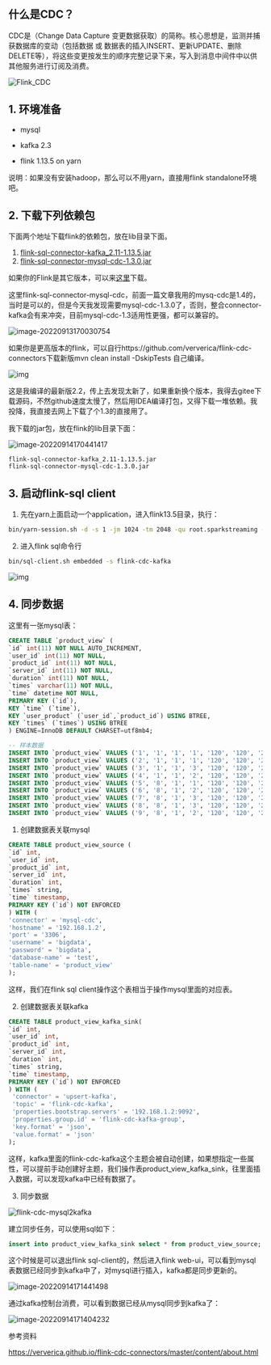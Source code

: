 ## 什么是CDC？

CDC是（Change Data Capture 变更数据获取）的简称。核心思想是，监测并捕获数据库的变动（包括数据 或 数据表的插入INSERT、更新UPDATE、删除DELETE等），将这些变更按发生的顺序完整记录下来，写入到消息中间件中以供其他服务进行订阅及消费。

![Flink_CDC](https://ververica.github.io/flink-cdc-connectors/master/_images/flinkcdc.png)

## 1. 环境准备

- mysql

- kafka 2.3

- flink 1.13.5 on yarn

 说明：如果没有安装hadoop，那么可以不用yarn，直接用flink standalone环境吧。



## 2. 下载下列依赖包

下面两个地址下载flink的依赖包，放在lib目录下面。

1. [flink-sql-connector-kafka_2.11-1.13.5.jar](https://repo.maven.apache.org/maven2/org/apache/flink/flink-sql-connector-kafka_2.11/1.13.5/flink-sql-connector-kafka_2.11-1.13.5.jar)
2. [flink-sql-connector-mysql-cdc-1.3.0.jar](https://repo.maven.apache.org/maven2/com/alibaba/ververica/flink-sql-connector-mysql-cdc/1.3.0/)

如果你的Flink是其它版本，可以来[这里](https://repo.maven.apache.org/maven2/org/apache/flink/flink-sql-connector-kafka_2.11/)下载。

 

这里flink-sql-connector-mysql-cdc，前面一篇文章我用的mysq-cdc是1.4的，当时是可以的，但是今天我发现需要mysql-cdc-1.3.0了，否则，整合connector-kafka会有来冲突，目前mysql-cdc-1.3适用性更强，都可以兼容的。

![image-20220913170030754](https://oss.ikeguang.com/image/image-20220913170030754.png)

如果你是更高版本的flink，可以自行https://github.com/ververica/flink-cdc-connectors下载新版mvn clean install -DskipTests 自己编译。

![img](https://oss.ikeguang.com/image/202209131715383.png) 

这是我编译的最新版2.2，传上去发现太新了，如果重新换个版本，我得去gitee下载源码，不然github速度太慢了，然后用IDEA编译打包，又得下载一堆依赖。我投降，我直接去网上下载了个1.3的直接用了。

我下载的jar包，放在flink的lib目录下面：

![image-20220914170441417](https://oss.ikeguang.com/image/202209141704507.png)

```
flink-sql-connector-kafka_2.11-1.13.5.jar
flink-sql-connector-mysql-cdc-1.3.0.jar
```

## 3. 启动flink-sql client

1) 先在yarn上面启动一个application，进入flink13.5目录，执行：

```bash
bin/yarn-session.sh -d -s 1 -jm 1024 -tm 2048 -qu root.sparkstreaming -nm flink-cdc-kafka
```



 2) 进入flink sql命令行

```bash
bin/sql-client.sh embedded -s flink-cdc-kafka
```

![img](https://oss.ikeguang.com/image/202209131716843.png) 

 

## 4. 同步数据

这里有一张mysql表：

```sql
CREATE TABLE `product_view` (
`id` int(11) NOT NULL AUTO_INCREMENT,
`user_id` int(11) NOT NULL,
`product_id` int(11) NOT NULL,
`server_id` int(11) NOT NULL,
`duration` int(11) NOT NULL,
`times` varchar(11) NOT NULL,
`time` datetime NOT NULL,
PRIMARY KEY (`id`),
KEY `time` (`time`),
KEY `user_product` (`user_id`,`product_id`) USING BTREE,
KEY `times` (`times`) USING BTREE
) ENGINE=InnoDB DEFAULT CHARSET=utf8mb4;

-- 样本数据
INSERT INTO `product_view` VALUES ('1', '1', '1', '1', '120', '120', '2020-04-24 13:14:00');
INSERT INTO `product_view` VALUES ('2', '1', '1', '1', '120', '120', '2020-04-24 13:14:00');
INSERT INTO `product_view` VALUES ('3', '1', '1', '3', '120', '120', '2020-04-24 13:14:00');
INSERT INTO `product_view` VALUES ('4', '1', '1', '2', '120', '120', '2020-04-24 13:14:00');
INSERT INTO `product_view` VALUES ('5', '8', '1', '1', '120', '120', '2020-05-14 13:14:00');
INSERT INTO `product_view` VALUES ('6', '8', '1', '2', '120', '120', '2020-05-13 13:14:00');
INSERT INTO `product_view` VALUES ('7', '8', '1', '3', '120', '120', '2020-04-24 13:14:00');
INSERT INTO `product_view` VALUES ('8', '8', '1', '3', '120', '120', '2020-04-23 13:14:00');
INSERT INTO `product_view` VALUES ('9', '8', '1', '2', '120', '120', '2020-05-13 13:14:00');
```



1) 创建数据表关联mysql

```sql
CREATE TABLE product_view_source (
`id` int,
`user_id` int,
`product_id` int,
`server_id` int,
`duration` int,
`times` string,
`time` timestamp,
PRIMARY KEY (`id`) NOT ENFORCED
) WITH (
'connector' = 'mysql-cdc',
'hostname' = '192.168.1.2',
'port' = '3306',
'username' = 'bigdata',
'password' = 'bigdata',
'database-name' = 'test',
'table-name' = 'product_view'
);
```

这样，我们在flink sql client操作这个表相当于操作mysql里面的对应表。



2) 创建数据表关联kafka

```sql
CREATE TABLE product_view_kafka_sink(
`id` int,
`user_id` int,
`product_id` int,
`server_id` int,
`duration` int,
`times` string,
`time` timestamp,
PRIMARY KEY (`id`) NOT ENFORCED
) WITH (
 'connector' = 'upsert-kafka',
 'topic' = 'flink-cdc-kafka',
 'properties.bootstrap.servers' = '192.168.1.2:9092',
 'properties.group.id' = 'flink-cdc-kafka-group',
 'key.format' = 'json',
 'value.format' = 'json'
);
```



这样，kafka里面的flink-cdc-kafka这个主题会被自动创建，如果想指定一些属性，可以提前手动创建好主题，我们操作表product_view_kafka_sink，往里面插入数据，可以发现kafka中已经有数据了。

 

3) 同步数据

![flink-cdc-mysql2kafka](https://oss.ikeguang.com/image/202209141725427.png)

建立同步任务，可以使用sql如下：

```sql
insert into product_view_kafka_sink select * from product_view_source;
```

 

这个时候是可以退出flink sql-client的，然后进入flink web-ui，可以看到mysql表数据已经同步到kafka中了，对mysql进行插入，kafka都是同步更新的。

![image-20220914171441498](https://oss.ikeguang.com/image/202209141714810.png) 

 通过kafka控制台消费，可以看到数据已经从mysql同步到kafka了：

![image-20220914171404232](https://oss.ikeguang.com/image/202209141714447.png)



参考资料

https://ververica.github.io/flink-cdc-connectors/master/content/about.html